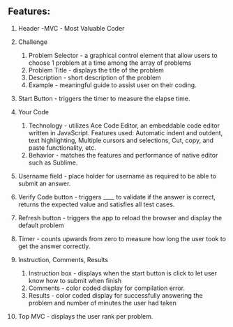 ##  Features:

1. Header -MVC - Most Valuable Coder

1. Challenge
    1. Problem Selector - a graphical control element that allow users to choose 1 problem at a time among the array of problems
    1. Problem Title - displays the title of the problem
    1. Description - short description of the problem
    1. Example - meaningful guide to assist user on their coding.

1. Start Button - triggers the timer to measure the elapse time.

1. Your Code
    1. Technology - utilizes Ace Code Editor, an embeddable code editor written in JavaScript.  Features used: Automatic indent and outdent, text highlighting, Multiple cursors and selections, Cut, copy, and paste functionality, etc.
    1. Behavior - matches the features and performance of native editor such as Sublime.

1. Username field - place holder for username as required to be able to submit an answer.
1. Verify Code button - triggers ____ to validate if the answer is correct, returns the expected value and satisfies all test cases.
1. Refresh button - triggers the app to reload the browser and display the default problem
1. Timer - counts upwards from zero to measure how long the user took to get the answer correctly.
1. Instruction, Comments, Results
    1. Instruction box - displays when the start button is click to let user know how to submit when finish
    1. Comments - color coded display for compilation error.
    1. Results - color coded display for successfully answering the problem and number of minutes the user had taken
1. Top MVC - displays the user rank per problem.


    